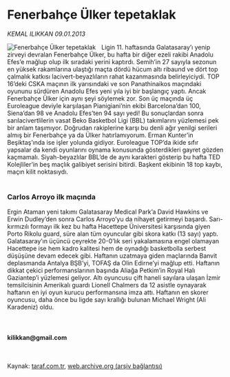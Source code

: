 # Fenerbahçe Ülker tepetaklak

*KEMAL ILIKKAN 09.01.2013*

<div class="yazi"><img align="left" alt="Fenerbahçe Ülker tepetaklak" border="0" src="http://www.taraf.com.tr/fotoraflar/makaleler/fenerbahce-ulker-tepetaklak_7317_orijinal.jpg" style="border-right-width:10px; border-color:#FFFFFF"/>Ligin 11. haftasında Galatasaray’ı yenip zirveyi devralan Fenerbahçe Ülker, bu hafta bir diğer ezeli rakibi Anadolu Efes’e mağlup olup ilk sıradaki yerini kaptırdı. Semih’in 27 sayıyla sezonun en yüksek rakamlarına ulaştığı maçta dördü hücum altı ribaund ve dört top çalmalık katkısı lacivert-beyazlıların rahat kazanmasında belirleyiciydi. TOP 16’deki CSKA maçının ilk yarısındaki ve son Panathinaikos maçındaki oyununu sürdüren Anadolu Efes yeni yıla iyi bir başlangıç yaptı. Ancak Fenerbahçe Ülker için aynı şeyi söylemek zor. Son üç maçında üç Euroleague deviyle karşılaşan Pianigiani’nin ekibi Barcelona’dan 100, Siena’dan 98 ve Anadolu Efes’ten 94 sayı yedi! Bu sonuçlardan sonra sarılacivertlilerin vasat Beko Basketbol Ligi (BBL) takımlarını yüzlemesi pek bir anlam taşımıyor. Doğrudan rakiplerine karşı bu denli ağır yenilgi serileri almış bir Fenerbahçe ya da Ülker hatırlamıyorum. Erman Kunter’in Beşiktaş’ında ise işler yolunda gidiyor. Euroleague TOP’da ikide sıfır yapsalar da kendi oyunlarını oynama konusunda gösterdikleri gayret gözden kaçmamalı. Siyah-beyazlılar BBL’de de aynı karakteri gösterip bu hafta TED Kolejliler’in beş maçlık galibiyet serisini bitirdi. Başkent ekibinin 18 top kaybı, maçın kilit noktasıydı.<br/><br/><h3>Carlos Arroyo ilk maçında</h3>Ergin Ataman yeni takımı Galatasaray Medical Park’a David Hawkins ve Erwin Dudley’den sonra Carlos Arroyo’yu da nihayet getirmeyi başardı. Sarı-kırmızılı formayı ilk kez bu hafta Hacettepe Üniversitesi karşısında giyen Porto Rikolu guard, süre alan tüm oyuncular gibi skora katkı (13 sayı) yaptı. Galatasaray’ın üçüncü çeyrekte 20-0’lık seri yakalamasına engel olamayan Hacettepe ise hem kadro kalitesi hem de oynadığı basketbolla serbest düşüşüne devam edecek gibi. Haftanın uzatmaya giden maçlarında Banvit deplasmanda Antalya BŞB’yi, TOFAŞ da Olin Edirne’yi mağlup etti. Haftanın dikkat çekici performanslarının başında Aliağa Petkim’in Royal Halı Gaziantep’i yüzlemesi geliyor. Altı oyuncusu çift haneli sayılara ulaşan İzmir temsilcisinin Amerikalı guardı Lionell Chalmers da 12 asistle oynayarak haftanın en iyi oyun kurucu performansına imza attı. Haftanın en skorer oyuncusu, daha önce bu ligde sayı krallığı bulunan Michael Wright (Ali Karadeniz) oldu.<br/><br/><br/><h4>kilikkan@gmail.com</h4><br/>
</div>

Kaynak: [taraf.com.tr](http://www.taraf.com.tr/kemal-ilikkan/makale-fenerbahce-ulker-tepetaklak.htm), [web.archive.org (arşiv bağlantısı)](http://web.archive.org/web/20131107111246/http://www.taraf.com.tr/kemal-ilikkan/makale-fenerbahce-ulker-tepetaklak.htm)
